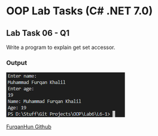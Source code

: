 # OOP Lab Tasks (C# .NET 7.0)

## Lab Task 06 - Q1

Write a program to explain get set accessor.

### Output

![L6-1](../../Assets/L6-1.png)

[FurqanHun Github](https://github.com/FurqanHun)
